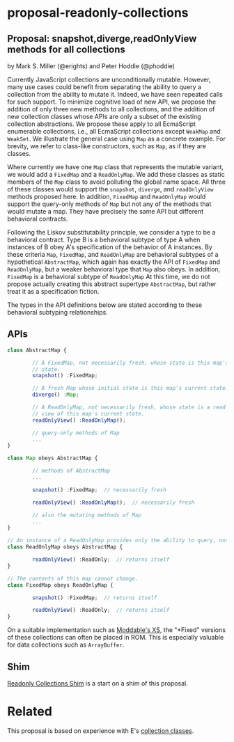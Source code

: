 # proposal-readonly-collections

## Proposal: snapshot,diverge,readOnlyView methods for all collections

by Mark S. Miller (@erights) and Peter Hoddie (@phoddie)

Currently JavaScript collections are unconditionally mutable. However, many use cases could benefit from separating the ability to query a collection from the ability to mutate it. Indeed, we have seen repeated calls for such support. To minimize cognitive load of new API, we propose the addition of only three new methods to all collections, and the addition of new collection classes whose APIs are only a subset of the existing collection abstractions. We propose these apply to all EcmaScript enumerable collections, i.e., all EcmaScript collections except `WeakMap` and `WeakSet`. We illustrate the general case using `Map` as a concrete example. For brevity, we refer to class-like constructors, such as `Map`, as if they are classes.

Where currently we have one `Map` class that represents the mutable variant, we would add a `FixedMap` and a `ReadOnlyMap`. We add these classes as static members of the `Map` class to avoid polluting the global name space. All three of these classes would support the `snapshot`, `diverge`, and `readOnlyView` methods proposed here. In addition, `FixedMap` and `ReadOnlyMap` would support the query-only methods of `Map` but not any of the methods that would mutate a map. They have precisely the same API but different behavioral contracts.

Following the Liskov substitutability principle, we consider a type to be a behavioral contract. Type B is a behavioral subtype of type A when instances of B obey A's specification of the behavior of A instances. By these criteria `Map`, `FixedMap`, and `ReadOnlyMap` are behavioral subtypes of a hypothetical `AbstractMap`, which again has exactly the API of `FixedMap` and `ReadOnlyMap`, but a weaker behavioral type that `Map` also obeys. In addition, `FixedMap` is a behavioral subtype of `ReadOnlyMap` At this time, we do not propose actually creating this abstract supertype `AbstractMap`, but rather treat it as a specification fiction.

The types in the API definitions below are stated according to these behavioral subtyping relationships.

## APIs

```js
class AbstractMap {

        // A FixedMap, not necessarily fresh, whose state is this map's current
        // state.
        snapshot() :FixedMap;

        // A fresh Map whose initial state is this map's current state.
        diverge() :Map;

        // A ReadOnlyMap, not necessarily fresh, whose state is a read only
        // view of this map's current state.
        readOnlyView() :ReadOnlyMap();

        // query-only methods of Map
        ...
}

class Map obeys AbstractMap {

        // methods of AbstractMap
        ...

        snapshot() :FixedMap;  // necessarily fresh

        readOnlyView() :ReadOnlyMap();  // necessarily fresh

        // also the mutating methods of Map
        ...
}

// An instance of a ReadOnlyMap provides only the ability to query, not update.
class ReadOnlyMap obeys AbstractMap {

        readOnlyView() :ReadOnly;  // returns itself
}

// The contents of this map cannot change.
class FixedMap obeys ReadOnlyMap {

        snapshot() :FixedMap;  // returns itself

        readOnlyView() :ReadOnly;  // returns itself
}

```

On a suitable implementation such as [Moddable's XS](https://github.com/Moddable-OpenSource/moddable), the "\*Fixed" versions of these collections can often be placed in ROM. This is especially valuable for data collections such as `ArrayBuffer`.

## Shim

[Readonly Collections Shim](https://github.com/Agoric/readonly-collections-shim) is a start on a shim of this proposal.

# Related

This proposal is based on experience with E's [collection classes](http://erights.org/elang/collect/tables.html).
